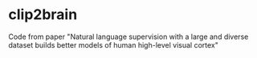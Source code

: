 # clip2brain
Code from paper "Natural language supervision with a large and diverse dataset builds better models of human high-level visual cortex"
